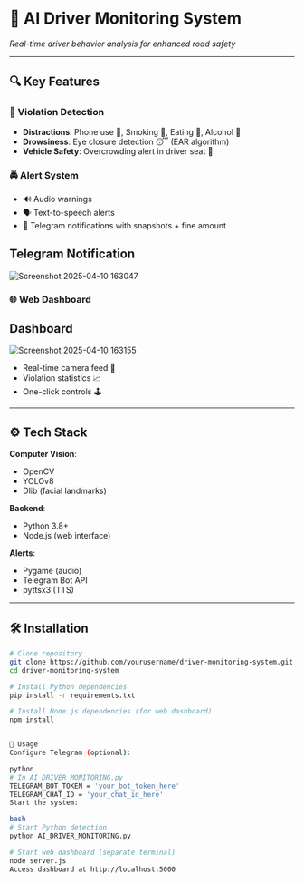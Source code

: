 # 🚗 AI Driver Monitoring System  
*Real-time driver behavior analysis for enhanced road safety*  

---

## 🔍 Key Features  
### 🚨 Violation Detection  
- **Distractions**: Phone use 📱, Smoking 🚬, Eating 🍔, Alcohol 🍷  
- **Drowsiness**: Eye closure detection 😴 (EAR algorithm)  
- **Vehicle Safety**: Overcrowding alert in driver seat 👥  

### 🚔 Alert System  
- 🔊 Audio warnings  
- 🗣️ Text-to-speech alerts  
- 📱 Telegram notifications with snapshots + fine amount  

## Telegram Notification
![Screenshot 2025-04-10 163047](https://github.com/user-attachments/assets/9a864f0b-3aa1-4398-9b29-983aeb848725)


### 🌐 Web Dashboard  
## Dashboard
![Screenshot 2025-04-10 163155](https://github.com/user-attachments/assets/869644a8-31f9-4a05-a638-c442961adee3)

- Real-time camera feed 🎥  
- Violation statistics 📈  
- One-click controls 🕹️  

---

## ⚙️ Tech Stack  
**Computer Vision**:  
- OpenCV  
- YOLOv8  
- Dlib (facial landmarks)  

**Backend**:  
- Python 3.8+  
- Node.js (web interface)  

**Alerts**:  
- Pygame (audio)  
- Telegram Bot API  
- pyttsx3 (TTS)  

---

## 🛠️ Installation  
```bash
# Clone repository
git clone https://github.com/yourusername/driver-monitoring-system.git
cd driver-monitoring-system

# Install Python dependencies
pip install -r requirements.txt

# Install Node.js dependencies (for web dashboard)
npm install


🚀 Usage
Configure Telegram (optional):

python
# In AI_DRIVER_MONITORING.py
TELEGRAM_BOT_TOKEN = 'your_bot_token_here'
TELEGRAM_CHAT_ID = 'your_chat_id_here'
Start the system:

bash
# Start Python detection
python AI_DRIVER_MONITORING.py

# Start web dashboard (separate terminal)
node server.js
Access dashboard at http://localhost:5000
